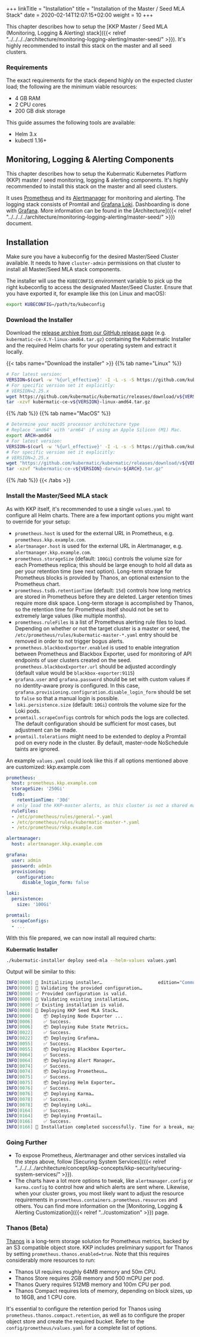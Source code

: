+++
linkTitle = "Installation"
title = "Installation of the Master / Seed MLA Stack"
date = 2020-02-14T12:07:15+02:00
weight = 10
+++

This chapter describes how to setup the [KKP Master / Seed MLA (Monitoring, Logging & Alerting) stack]({{< relref "../../../../architecture/monitoring-logging-alerting/master-seed/" >}}). It's highly recommended to install this stack on the master and all seed clusters.

### Requirements

The exact requirements for the stack depend highly on the expected cluster load; the following are the minimum
viable resources:

* 4 GB RAM
* 2 CPU cores
* 200 GB disk storage

This guide assumes the following tools are available:

* Helm 3.x
* kubectl 1.16+

## Monitoring, Logging & Alerting Components

This chapter describes how to setup the Kubermatic Kubernetes Platform (KKP) master / seed monitoring, logging & alerting components. It's highly recommended to install this
stack on the master and all seed clusters.

It uses [Prometheus](https://prometheus.io) and its [Alertmanager](https://prometheus.io/docs/alerting/alertmanager/) for monitoring and alerting. The logging stack consists of Promtail and [Grafana Loki](https://grafana.com/oss/loki/). Dashboarding is done with [Grafana](https://grafana.com). More information can be found in the [Architecture]({{< relref "../../../../architecture/monitoring-logging-alerting/master-seed/" >}}) document.

## Installation

Make sure you have a kubeconfig for the desired Master/Seed Cluster available. It needs to have `cluster-admin` permissions on that cluster to install all Master/Seed MLA stack components.

The installer will use the `KUBECONFIG` environment variable to pick up the right kubeconfig to access the designated Master/Seed Cluster. Ensure that you
have exported it, for example like this (on Linux and macOS):

```bash
export KUBECONFIG=/path/to/kubeconfig
```

### Download the Installer

Download the [release archive from our GitHub release page](https://github.com/kubermatic/kubermatic/releases/) (e.g. `kubermatic-ce-X.Y-linux-amd64.tar.gz`)
containing the Kubermatic Installer and the required Helm charts for your operating system and extract it locally.

{{< tabs name="Download the installer" >}}
{{% tab name="Linux" %}}
```bash
# For latest version:
VERSION=$(curl -w '%{url_effective}' -I -L -s -S https://github.com/kubermatic/kubermatic/releases/latest -o /dev/null | sed -e 's|.*/v||')
# For specific version set it explicitly:
# VERSION=2.25.x
wget https://github.com/kubermatic/kubermatic/releases/download/v${VERSION}/kubermatic-ce-v${VERSION}-linux-amd64.tar.gz
tar -xzvf kubermatic-ce-v${VERSION}-linux-amd64.tar.gz
```
{{% /tab %}}
{{% tab name="MacOS" %}}
```bash
# Determine your macOS processor architecture type
# Replace 'amd64' with 'arm64' if using an Apple Silicon (M1) Mac.
export ARCH=amd64
# For latest version:
VERSION=$(curl -w '%{url_effective}' -I -L -s -S https://github.com/kubermatic/kubermatic/releases/latest -o /dev/null | sed -e 's|.*/v||')
# For specific version set it explicitly:
# VERSION=2.25.x
wget "https://github.com/kubermatic/kubermatic/releases/download/v${VERSION}/kubermatic-ce-v${VERSION}-darwin-${ARCH}.tar.gz"
tar -xzvf "kubermatic-ce-v${VERSION}-darwin-${ARCH}.tar.gz"
```
{{% /tab %}}
{{< /tabs >}}

### Install the Master/Seed MLA stack

As with KKP itself, it's recommended to use a single `values.yaml` to configure all Helm charts. There
are a few important options you might want to override for your setup:

* `prometheus.host` is used for the external URL in Prometheus, e.g. `prometheus.kkp.example.com`.
* `alertmanager.host` is used for the external URL in Alertmanager, e.g. `alertmanager.kkp.example.com`.
* `prometheus.storageSize` (default: `100Gi`) controls the volume size for each Prometheus replica; this should
  be large enough to hold all data as per your retention time (see next option). Long-term storage for Prometheus
  blocks is provided by Thanos, an optional extension to the Prometheus chart.
* `prometheus.tsdb.retentionTime` (default: `15d`) controls how long metrics are stored in Prometheus before they
  are deleted. Larger retention times require more disk space. Long-term storage is accomplished by Thanos, so the
  retention time for Prometheus itself should not be set to extremely large values (like multiple months).
* `prometheus.ruleFiles` is a list of Prometheus alerting rule files to load. Depending on whether or not the
  target cluster is a master or seed, the `/etc/prometheus/rules/kubermatic-master-*.yaml` entry should be removed
  in order to not trigger bogus alerts.
* `prometheus.blackboxExporter.enabled` is used to enable integration between Prometheus and Blackbox Exporter, used for monitoring of API endpoints of user clusters created on the seed. `prometheus.blackboxExporter.url` should be adjusted accordingly (default value would be `blackbox-exporter:9115`)
* `grafana.user` and `grafana.password` should be set with custom values if no identity-aware proxy is configured.
  In this case, `grafana.provisioning.configuration.disable_login_form` should be set to `false` so that a manual
  login is possible.
* `loki.persistence.size` (default: `10Gi`) controls the volume size for the Loki pods.
* `promtail.scrapeConfigs` controls for which pods the logs are collected. The default configuration should
  be sufficient for most cases, but adjustment can be made.
* `promtail.tolerations` might need to be extended to deploy a Promtail pod on every node in the cluster.
  By default, master-node NoSchedule taints are ignored.

An example `values.yaml` could look like this if all options mentioned above are customized:
kkp.example.com
```yaml
prometheus:
  host: prometheus.kkp.example.com
  storageSize: '250Gi'
  tsdb:
    retentionTime: '30d'
  # only load the KKP-master alerts, as this cluster is not a shared master/seed
  ruleFiles:
  - /etc/prometheus/rules/general-*.yaml
  - /etc/prometheus/rules/kubermatic-master-*.yaml
  - /etc/prometheus/rkkp.example.com

alertmanager:
  host: alertmanager.kkp.example.com

grafana:
  user: admin
  password: adm1n
  provisioning:
    configuration:
      disable_login_form: false

loki:
  persistence:
    size: '100Gi'

promtail:
  scrapeConfigs:
  - ...
```

With this file prepared, we can now install all required charts:

**Kubermatic Installer**

```bash
./kubermatic-installer deploy seed-mla --helm-values values.yaml
```

Output will be similar to this:
```bash
INFO[0000] 🚀 Initializing installer…                     edition="Community Edition" version=X.Y
INFO[0000] 🚦 Validating the provided configuration…     
INFO[0000] ✅ Provided configuration is valid.           
INFO[0000] 🚦 Validating existing installation…          
INFO[0000] ✅ Existing installation is valid.            
INFO[0000] 🛫 Deploying KKP Seed MLA Stack…              
INFO[0000]    📦 Deploying Node Exporter ...             
INFO[0006]    ✅ Success.                                
INFO[0006]    📦 Deploying Kube State Metrics…           
INFO[0022]    ✅ Success.                                
INFO[0022]    📦 Deploying Grafana…                      
INFO[0055]    ✅ Success.                                
INFO[0055]    📦 Deploying Blackbox Exporter…            
INFO[0064]    ✅ Success.                                
INFO[0064]    📦 Deploying Alert Manager…                
INFO[0074]    ✅ Success.                                
INFO[0074]    📦 Deploying Prometheus…                   
INFO[0075]    ✅ Success.                                
INFO[0075]    📦 Deploying Helm Exporter…                
INFO[0076]    ✅ Success.                                
INFO[0076]    📦 Deploying Karma…                        
INFO[0078]    ✅ Success.                                
INFO[0078]    📦 Deploying Loki…                         
INFO[0164]    ✅ Success.                                
INFO[0164]    📦 Deploying Promtail…                     
INFO[0166]    ✅ Success.                                
INFO[0166] 🛬 Installation completed successfully. Time for a break, maybe? ☺ 
```

### Going Further

- To expose Prometheus, Alertmanager and other services installed via the steps above, follow [Securing System Services]({{< relref "../../../../architecture/concept/kkp-concepts/kkp-security/securing-system-services/" >}}).
- The charts have a lot more options to tweak, like `alertmanager.config` or `karma.config` to control how and which alerts are sent where. Likewise, when your cluster grows, you most likely want to adjust the resource requirements in `prometheus.containers.prometheus.resources` and others. You can find more information on the [Monitoring, Logging & Alerting Customization]({{< relref "../customization" >}}) page.

### Thanos (Beta)

[Thanos](https://thanos.io/) is a long-term storage solution for Prometheus metrics, backed by an S3 compatible
object store. KKP includes preliminary support for Thanos by setting `prometheus.thanos.enabled=true`. Note
that this requires considerably more resources to run:

* Thanos UI requires roughly 64MB memory and 50m CPU.
* Thanos Store requires 2GB memory and 500 mCPU per pod.
* Thanos Query requires 512MB memory and 100m CPU per pod.
* Thanos Compact requires lots of memory, depending on block sizes, up to 16GB, and 1 CPU core.

It's essential to configure the retention period for Thanos using `prometheus.thanos.compact.retention`, as well as to
configure the proper object store and create the required bucket. Refer to the `config/prometheus/values.yaml` for a
complete list of options.